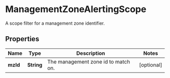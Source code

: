 

# ManagementZoneAlertingScope

A scope filter for a management zone identifier.

## Properties

| Name | Type | Description | Notes |
|------------ | ------------- | ------------- | -------------|
|**mzId** | **String** | The management zone id to match on. |  [optional] |



